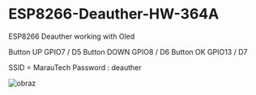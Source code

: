 # ESP8266-Deauther-HW-364A
ESP8266 Deauther working with Oled



Button UP       GPIO7 / D5
Button DOWN  GPIO8 / D6
Button OK  GPIO13 / D7

SSID = MarauTech
Password : deauther

![obraz](https://github.com/user-attachments/assets/70e9e714-cc74-41bc-8c58-d912a15d0612)
